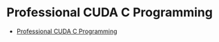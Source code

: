 Professional CUDA C Programming
==============================================================================

- [Professional CUDA C Programming](http://www.hds.bme.hu/~fhegedus/C++/Professional%20CUDA%20C%20Programming.pdf)
